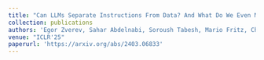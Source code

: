 ```yaml
---
title: "Can LLMs Separate Instructions From Data? And What Do We Even Mean By That?"
collection: publications
authors: 'Egor Zverev, Sahar Abdelnabi, Soroush Tabesh, Mario Fritz, Christoph H. Lampert'
venue: "ICLR'25"
paperurl: 'https://arxiv.org/abs/2403.06833'
---
```

